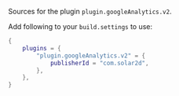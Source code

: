 Sources for the plugin `plugin.googleAnalytics.v2`.

Add following to your `build.settings` to use:
```lua
{
    plugins = {
        "plugin.googleAnalytics.v2" = {
            publisherId = "com.solar2d",
        },
    },
}
```
